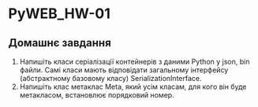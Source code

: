 # PyWEB_HW-01
## Домашнє завдання
1. Напишіть класи серіалізації контейнерів з даними Python у json, bin файли. Самі класи мають відповідати загальному інтерфейсу (абстрактному базовому класу) SerializationInterface.
2. Напишіть клас метаклас Meta, який усім класам, для кого він буде метакласом, встановлює порядковий номер.